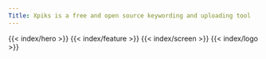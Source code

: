 ```yaml
---
Title: Xpiks is a free and open source keywording and uploading tool
---
```

<div class="page-home">
{{< index/hero    >}}
{{< index/feature >}}
{{< index/screen  >}}
{{< index/logo    >}}
</div>
